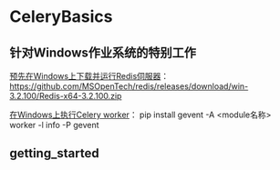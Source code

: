 # CeleryBasics

## 针对Windows作业系统的特别工作 ##

[预先在Windows上下载并运行Redis伺服器](https://stackoverflow.com/questions/59532504/error-while-starting-celery-worker-on-django-error-10061-no-connection-could-be)：
https://github.com/MSOpenTech/redis/releases/download/win-3.2.100/Redis-x64-3.2.100.zip

[在Windows上执行Celery worker](https://stackoverflow.com/questions/59927934/valueerror-not-enough-values-to-unpack-expected-3-got-0-when-starting-celery)：
pip install gevent
-A <module名称> worker -l info -P gevent


## getting_started ##

